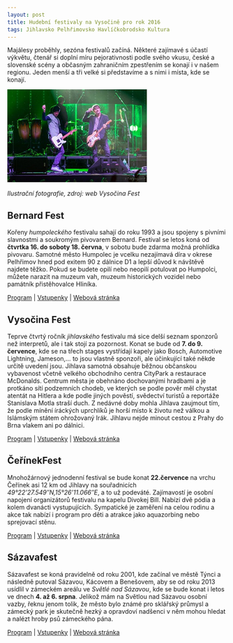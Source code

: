 ```yaml
---
layout: post
title: Hudební festivaly na Vysočině pro rok 2016
tags: Jihlavsko Pelhřimovsko Havlíčkobrodsko Kultura
---
```



Majálesy proběhly, sezóna festivalů začíná. Některé zajímavé s účastí výkvětu, čtenář si doplní míru pejorativnosti podle svého vkusu, české a slovenské scény a občasným zahraničním zpestřením se konají i v našem regionu. Jeden menší a tři velké si představíme a s nimi i místa, kde se konají.


![Kapela Chinaski, ilustrační fotka z Vysočina Festu 2015](/images/festivaly-2016.jpg "Kapela Chinaski, Vysočina Fest 2015, ilustrační fotka")

*Ilustrační fotografie, zdroj: web Vysočina Fest*



Bernard Fest
-----------
Kořeny *humpoleckého* festivalu sahají do roku 1993 a jsou spojeny s pivními slavnostmi a soukromým pivovarem Bernard. Festival se letos koná od **čtvrtka 16. do soboty 18. června**, v sobotu bude zdarma možná prohlídka pivovaru. Samotné město Humpolec je vcelku nezajímavá díra v okrese Pelhřimov hned pod exitem 90 z dálnice D1 a lepší důvod k návštěvě najdete těžko. Pokud se budete opilí nebo neopilí potulovat po Humpolci, můžete narazit na muzeum vah, muzeum historických vozidel nebo památník přistěhovalce Hliníka.

[Program](http://www.bernardfest.cz/program.php "Program") | [Vstupenky](http://www.bernardfest.cz/vstupne.php "Vstupenky") | [Webová stránka](http://www.bernardfest.cz/ "Stránka festivalu")


Vysočina Fest
------------
Teprve čtvrtý ročník *jihlavského* festivalu má sice delší seznam sponzorů než interpretů, ale i tak stojí za pozornost. Konat se bude od **7. do 9. července**, kde se na třech stages vystřídají kapely jako Bosch, Automotive Lightning, Jameson,… to jsou vlastně sponzoři, ale účinkující také někde určitě uvedení jsou. Jihlava samotná obsahuje běžnou občanskou vybavenost včetně velkého obchodního centra CityPark a restaurace McDonalds. Centrum města je obehnáno dochovanými hradbami a je protkáno sítí podzemních chodeb, ve kterých se podle pověr měl chystat atentát na Hitlera a kde podle jiných pověstí, svědectví turistů a reportáže Stanislava Motla straší duch. Z nedávné doby mohla Jihlava zaujmout tím, že podle mínění íráckých uprchlíků je horší místo k životu než válkou a Islámským státem ohrožovaný Irák. Jihlavu nejde minout cestou z Prahy do Brna vlakem ani po dálnici.

[Program](http://www.vysocinafest.cz/index.php#program "Program") | [Vstupenky](http://www.vysocinafest.cz/index.php/vstupenky "Vstupenky") | [Webová stránka](http://www.vysocinafest.cz/ "Stránka festivalu")


ČeřínekFest
-----------
Mnohožárnový jednodenní festival se bude konat **22.července** na vrchu Čeřínek asi 12 km od Jihlavy na souřadnicích *49°22’27.549″N,15°26’11.066″E*, a to už podeváté. Zajímavostí je osobní napojení organizátorů festivalu na kapelu Divokej Bill. Nabízí dvě pódia a kolem dvanácti vystupujících. Sympatické je zaměření na celou rodinu a akce tak nabízí i program pro děti a atrakce jako aquazorbing nebo sprejovací stěnu.

[Program](http://www.cerinekfest.cz/?page_id=32 "Program") | [Vstupenky](http://www.cerinekfest.cz/?page_id=33 "Vstupenky") | [Webová stránka](http://www.cerinekfest.cz/ "Stránka festivalu")


Sázavafest
----------
Sázavafest se koná pravidelně od roku 2001, kde začínal ve městě Týnci a následně putoval Sázavou, Kácovem a Benešovem, aby se od roku 2013 usídlil v zámeckém areálu ve *Světlé nad Sázavou*, kde se bude konat i letos ve dnech **4. až 6. srpna**. Jelikož mám na Světlou nad Sázavou osobní vazby, řeknu jenom tolik, že město bylo známé pro sklářský průmysl a zámecký park je skutečně hezký a opravdoví nadšenci v něm mohou hledat a nalézt hroby psů zámeckého pána.

[Program](https://sazavafest.cz/program "Program") | [Vstupenky](https://sazavafest.cz/vstupenky "Vstupenky") | [Webová stránka](https://sazavafest.cz/ "Stránka festivalu")


